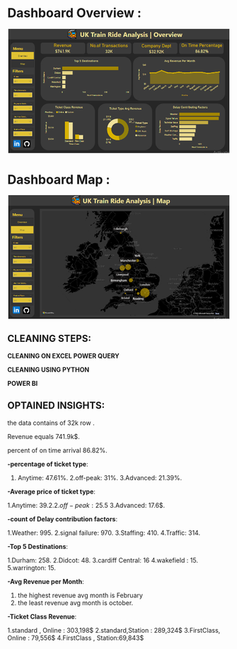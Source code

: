 <h1>Dashboard Overview :</h1>

<p align="center">
  <img src="https://github.com/salmasamehh/Railway-Station-Analysis/blob/main/Screenshot%20(152).png" width="500"/>
</p>


<h1>Dashboard Map :</h1>

<p align="center">
  <img src="https://github.com/salmasamehh/Railway-Station-Analysis/blob/main/Screenshot%20(151).png" width="500"/>
</p>




## CLEANING STEPS:

**CLEANING ON EXCEL POWER QUERY**

**CLEANING USING PYTHON**

**POWER BI**


## OPTAINED INSIGHTS:

the data contains of 32k row .

Revenue equals 741.9k$.

percent of on time arrival 86.82%.


**-percentage of ticket type**:

1. Anytime: 47.61%.
2.off-peak: 31%.
3.Advanced: 21.39%.


**-Average price of ticket type**:

1.Anytime: 39.2$.
2.off-peak: 25.5$
3.Advanced: 17.6$.


**-count of Delay contribution factors**:

1.Weather: 995.
2.signal failure: 970.
3.Staffing: 410.
4.Traffic: 314.


**-Top 5 Destinations**:

1.Durham: 258.
2.Didcot: 48.
3.cardiff Central: 16
4.wakefield : 15.
5.warrington: 15.


**-Avg Revenue per Month**:

1. the highest revenue avg month is February
2. the least revenue avg month is october.


**-Ticket Class Revenue**:

1.standard , Online : 303,198$
2.standard,Station : 289,324$
3.FirstClass, Online : 79,556$
4.FirstClass , Station:69,843$

